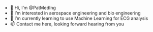 - 👋 Hi, I’m @PatMedIng
- 👀 I’m interested in aerospace engineering and bio engineering
- 🌱 I’m currently learning to use Machine Learning for ECG analysis
- 📫 Contact me here, looking forward hearing from you

<!---
PatMedIng/PatMedIng is a ✨ special ✨ repository because its `README.md` (this file) appears on your GitHub profile.
You can click the Preview link to take a look at your changes.
--->
